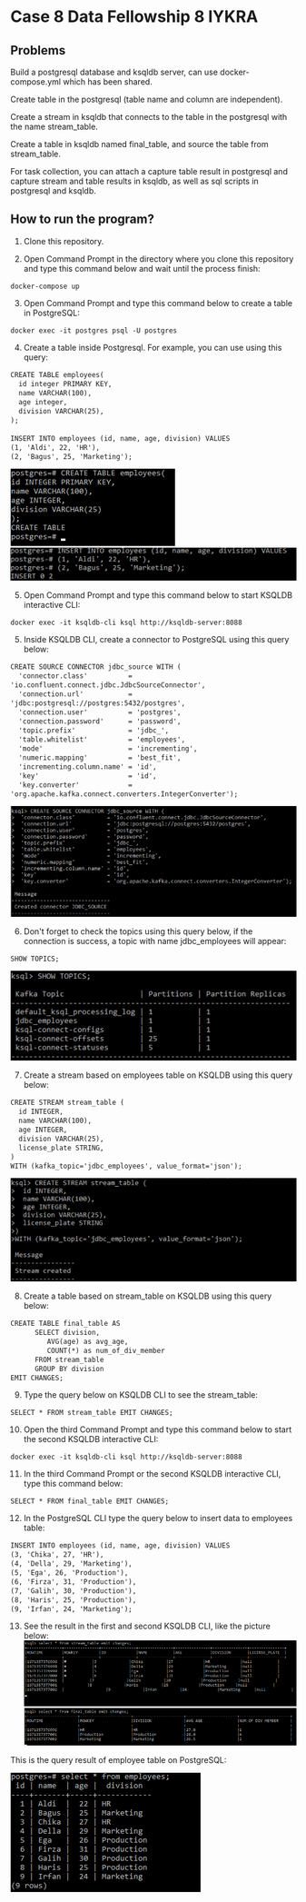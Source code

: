 # Case 8 Data Fellowship 8 IYKRA

## Problems
Build a postgresql database and ksqldb server, can use
docker-compose.yml which has been shared.

Create table in the postgresql (table name and column are independent).

Create a stream in ksqldb that connects to the table in the postgresql
with the name stream_table.

Create a table in ksqldb named final_table, and source the table from
stream_table.

For task collection, you can attach a capture table result in postgresql and
capture stream and table results in ksqldb, as well as sql scripts in postgresql and ksqldb.


## How to run the program?

1. Clone this repository.

2. Open Command Prompt in the directory where you clone this repository and type this command below and wait until the process finish:
```
docker-compose up
```

3. Open Command Prompt and type this command below to create a table in PostgreSQL:
```
docker exec -it postgres psql -U postgres
```

4. Create a table inside Postgresql. For example, you can use using this query:
```
CREATE TABLE employees(
  id integer PRIMARY KEY,
  name VARCHAR(100),
  age integer,
  division VARCHAR(25),
);

INSERT INTO employees (id, name, age, division) VALUES
(1, 'Aldi', 22, 'HR'),
(2, 'Bagus', 25, 'Marketing');
```
![](img/1.png)<br>
![](img/2.png)<br>

5. Open Command Prompt and type this command below to start KSQLDB interactive CLI:
```
docker exec -it ksqldb-cli ksql http://ksqldb-server:8088
```

5. Inside KSQLDB CLI, create a connector to PostgreSQL using this query below:

```
CREATE SOURCE CONNECTOR jdbc_source WITH (
  'connector.class'          = 'io.confluent.connect.jdbc.JdbcSourceConnector',
  'connection.url'           = 'jdbc:postgresql://postgres:5432/postgres',
  'connection.user'          = 'postgres',
  'connection.password'      = 'password',
  'topic.prefix'             = 'jdbc_',
  'table.whitelist'          = 'employees',
  'mode'                     = 'incrementing',
  'numeric.mapping'          = 'best_fit',
  'incrementing.column.name' = 'id',
  'key'                      = 'id',
  'key.converter'            = 'org.apache.kafka.connect.converters.IntegerConverter');
```
![](img/3.png)<br>

6. Don't forget to check the topics using this query below, if the connection is success, a topic with name jdbc_employees will appear:

```
SHOW TOPICS;
```
![](img/4.png)<br>

7. Create a stream based on employees table on KSQLDB using this query below:

```
CREATE STREAM stream_table (
  id INTEGER,
  name VARCHAR(100),
  age INTEGER,
  division VARCHAR(25),
  license_plate STRING,
)
WITH (kafka_topic='jdbc_employees', value_format='json');
```
![](img/5.png)<br>

8. Create a table based on stream_table on KSQLDB using this query below:

```
CREATE TABLE final_table AS
      SELECT division,
	     AVG(age) as avg_age,
	     COUNT(*) as num_of_div_member
      FROM stream_table
      GROUP BY division
EMIT CHANGES;
```

9. Type the query below on KSQLDB CLI to see the stream_table:
```
SELECT * FROM stream_table EMIT CHANGES;
```

10. Open the third Command Prompt and type this command below to start the second KSQLDB interactive CLI:
```
docker exec -it ksqldb-cli ksql http://ksqldb-server:8088
``` 

11. In the third Command Prompt or the second KSQLDB interactive CLI, type this command below:
```
SELECT * FROM final_table EMIT CHANGES;
```

12. In the PostgreSQL CLI type the query below to insert data to employees table:
```
INSERT INTO employees (id, name, age, division) VALUES
(3, 'Chika', 27, 'HR'),
(4, 'Della', 29, 'Marketing'),
(5, 'Ega', 26, 'Production'),
(6, 'Firza', 31, 'Production'),
(7, 'Galih', 30, 'Production'),
(8, 'Haris', 25, 'Production'),
(9, 'Irfan', 24, 'Marketing');
```
13. See the result in the first and second KSQLDB CLI, like the picture below:
![](img/6.png)<br>
![](img/7.png)<br>

This is the query result of employee table on PostgreSQL:

![](img/8.png)<br>